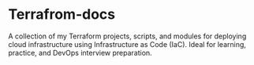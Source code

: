 # Terrafrom-docs
A collection of my Terraform projects, scripts, and modules for deploying cloud infrastructure using Infrastructure as Code (IaC). Ideal for learning, practice, and DevOps interview preparation.
